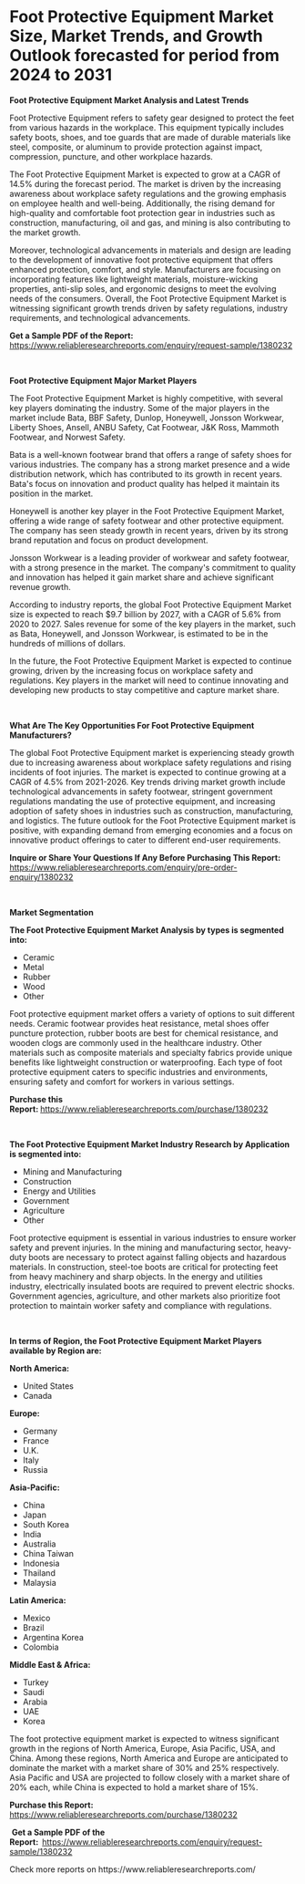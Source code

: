 <p><h1>Foot Protective Equipment Market Size, Market Trends, and Growth Outlook forecasted for period from 2024 to 2031</h1></p><p><strong>Foot Protective Equipment Market Analysis and Latest Trends</strong></p>
<p><p>Foot Protective Equipment refers to safety gear designed to protect the feet from various hazards in the workplace. This equipment typically includes safety boots, shoes, and toe guards that are made of durable materials like steel, composite, or aluminum to provide protection against impact, compression, puncture, and other workplace hazards.</p><p>The Foot Protective Equipment Market is expected to grow at a CAGR of 14.5% during the forecast period. The market is driven by the increasing awareness about workplace safety regulations and the growing emphasis on employee health and well-being. Additionally, the rising demand for high-quality and comfortable foot protection gear in industries such as construction, manufacturing, oil and gas, and mining is also contributing to the market growth.</p><p>Moreover, technological advancements in materials and design are leading to the development of innovative foot protective equipment that offers enhanced protection, comfort, and style. Manufacturers are focusing on incorporating features like lightweight materials, moisture-wicking properties, anti-slip soles, and ergonomic designs to meet the evolving needs of the consumers. Overall, the Foot Protective Equipment Market is witnessing significant growth trends driven by safety regulations, industry requirements, and technological advancements.</p></p>
<p><strong>Get a Sample PDF of the Report:&nbsp;</strong> <a href="https://www.reliableresearchreports.com/enquiry/request-sample/1380232">https://www.reliableresearchreports.com/enquiry/request-sample/1380232</a></p>
<p>&nbsp;</p>
<p><strong>Foot Protective Equipment Major Market Players</strong></p>
<p><p>The Foot Protective Equipment Market is highly competitive, with several key players dominating the industry. Some of the major players in the market include Bata, BBF Safety, Dunlop, Honeywell, Jonsson Workwear, Liberty Shoes, Ansell, ANBU Safety, Cat Footwear, J&K Ross, Mammoth Footwear, and Norwest Safety.</p><p>Bata is a well-known footwear brand that offers a range of safety shoes for various industries. The company has a strong market presence and a wide distribution network, which has contributed to its growth in recent years. Bata's focus on innovation and product quality has helped it maintain its position in the market.</p><p>Honeywell is another key player in the Foot Protective Equipment Market, offering a wide range of safety footwear and other protective equipment. The company has seen steady growth in recent years, driven by its strong brand reputation and focus on product development.</p><p>Jonsson Workwear is a leading provider of workwear and safety footwear, with a strong presence in the market. The company's commitment to quality and innovation has helped it gain market share and achieve significant revenue growth.</p><p>According to industry reports, the global Foot Protective Equipment Market size is expected to reach $9.7 billion by 2027, with a CAGR of 5.6% from 2020 to 2027. Sales revenue for some of the key players in the market, such as Bata, Honeywell, and Jonsson Workwear, is estimated to be in the hundreds of millions of dollars.</p><p>In the future, the Foot Protective Equipment Market is expected to continue growing, driven by the increasing focus on workplace safety and regulations. Key players in the market will need to continue innovating and developing new products to stay competitive and capture market share.</p></p>
<p>&nbsp;</p>
<p><strong>What Are The Key Opportunities For Foot Protective Equipment Manufacturers?</strong></p>
<p><p>The global Foot Protective Equipment market is experiencing steady growth due to increasing awareness about workplace safety regulations and rising incidents of foot injuries. The market is expected to continue growing at a CAGR of 4.5% from 2021-2026. Key trends driving market growth include technological advancements in safety footwear, stringent government regulations mandating the use of protective equipment, and increasing adoption of safety shoes in industries such as construction, manufacturing, and logistics. The future outlook for the Foot Protective Equipment market is positive, with expanding demand from emerging economies and a focus on innovative product offerings to cater to different end-user requirements.</p></p>
<p><strong>Inquire or Share Your Questions If Any Before Purchasing This Report:</strong> <a href="https://www.reliableresearchreports.com/enquiry/pre-order-enquiry/1380232">https://www.reliableresearchreports.com/enquiry/pre-order-enquiry/1380232</a></p>
<p>&nbsp;</p>
<p><strong>Market Segmentation</strong></p>
<p><strong>The Foot Protective Equipment Market Analysis by types is segmented into:</strong></p>
<p><ul><li>Ceramic</li><li>Metal</li><li>Rubber</li><li>Wood</li><li>Other</li></ul></p>
<p><p>Foot protective equipment market offers a variety of options to suit different needs. Ceramic footwear provides heat resistance, metal shoes offer puncture protection, rubber boots are best for chemical resistance, and wooden clogs are commonly used in the healthcare industry. Other materials such as composite materials and specialty fabrics provide unique benefits like lightweight construction or waterproofing. Each type of foot protective equipment caters to specific industries and environments, ensuring safety and comfort for workers in various settings.</p></p>
<p><strong>Purchase this Report:&nbsp;</strong><a href="https://www.reliableresearchreports.com/purchase/1380232">https://www.reliableresearchreports.com/purchase/1380232</a></p>
<p>&nbsp;</p>
<p><strong>The Foot Protective Equipment Market Industry Research by Application is segmented into:</strong></p>
<p><ul><li>Mining and Manufacturing</li><li>Construction</li><li>Energy and Utilities</li><li>Government</li><li>Agriculture</li><li>Other</li></ul></p>
<p><p>Foot protective equipment is essential in various industries to ensure worker safety and prevent injuries. In the mining and manufacturing sector, heavy-duty boots are necessary to protect against falling objects and hazardous materials. In construction, steel-toe boots are critical for protecting feet from heavy machinery and sharp objects. In the energy and utilities industry, electrically insulated boots are required to prevent electric shocks. Government agencies, agriculture, and other markets also prioritize foot protection to maintain worker safety and compliance with regulations.</p></p>
<p>&nbsp;</p>
<p><strong>In terms of Region, the Foot Protective Equipment Market Players available by Region are:</strong></p>
<p>
    <p> <strong> North America: </strong>
        <ul>
            <li>United States</li>
            <li>Canada</li>
        </ul>
        </p> 
    <p> <strong> Europe: </strong>
        <ul>
            <li>Germany</li>
            <li>France</li>
            <li>U.K.</li>
            <li>Italy</li>
            <li>Russia</li>
        </ul>
        </p> 
    <p> <strong> Asia-Pacific: </strong>
        <ul>
            <li>China</li>
            <li>Japan</li>
            <li>South Korea</li>
            <li>India</li>
            <li>Australia</li>
            <li>China Taiwan</li>
            <li>Indonesia</li>
            <li>Thailand</li>
            <li>Malaysia</li>
        </ul>
        </p> 
    <p> <strong> Latin America: </strong>
        <ul>
            <li>Mexico</li>
            <li>Brazil</li>
            <li>Argentina Korea</li>
            <li>Colombia</li>
        </ul>
        </p> 
    <p> <strong> Middle East & Africa: </strong>
        <ul>
            <li>Turkey</li>
            <li>Saudi</li>
            <li>Arabia</li>
            <li>UAE</li>
            <li>Korea</li>
        </ul>
    </p>
    </p>
<p><p>The foot protective equipment market is expected to witness significant growth in the regions of North America, Europe, Asia Pacific, USA, and China. Among these regions, North America and Europe are anticipated to dominate the market with a market share of 30% and 25% respectively. Asia Pacific and USA are projected to follow closely with a market share of 20% each, while China is expected to hold a market share of 15%.</p></p>
<p><strong>Purchase this Report: </strong><a href="https://www.reliableresearchreports.com/purchase/1380232">https://www.reliableresearchreports.com/purchase/1380232</a></p>
<p>&nbsp;<strong>Get a Sample PDF of the Report:&nbsp;&nbsp;</strong><a href="https://www.reliableresearchreports.com/enquiry/request-sample/1380232">https://www.reliableresearchreports.com/enquiry/request-sample/1380232</a></p>
<p><strong></strong></p>
<p>Check more reports on https://www.reliableresearchreports.com/</p>